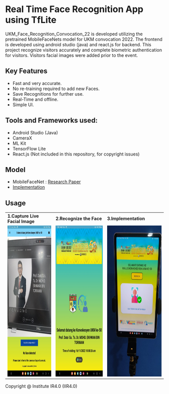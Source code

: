 # Real Time Face Recognition App using TfLite

UKM_Face_Recognition_Convocation_22 is developed utilizing the pretrained MobileFaceNets model for UKM convocation 2022. The frontend is developed using android studio (java) and react.js for backend. This project recognize visitors accurately and complete biometric authentication for visitors. Visitors facial images were added prior to the event.

## Key Features 
- Fast and very accurate.
- No re-training required to add new Faces.
- Save Recognitions for further use.
- Real-Time and offline.
- Simple UI.

## Tools and Frameworks used:
- Android Studio (Java)
- CameraX
- ML Kit
- TensorFlow Lite
- React.js (Not included in this repository, for copyright issues)

## Model 
- MobileFaceNet : [Research Paper](https://arxiv.org/ftp/arxiv/papers/1804/1804.07573.pdf)
- [Implementation](https://github.com/sirius-ai/MobileFaceNet_TF)

## Usage
<table>
  <tr>
    <td><b>1.Capture Live Facial Image</b></td>
     <td><b>2.Recognize the Face</b></td>
     <td><b>3.Implementation</b></td>
     
  </tr>
  <tr>
    <td><img src="demo/Picture1.jpg" width=270 height=480></td>
  <td><img src="demo/Picture2.jpg" width=270 height=480></td>
    <td><img src="demo/Picture3.jpg" width=270 height=480></td>
  
  </tr>
 </table>
 
 Copyright @ Institute IR4.0 (IIR4.0)
